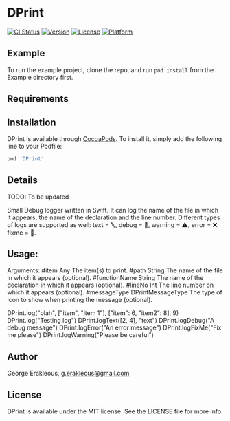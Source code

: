# DPrint

[![CI Status](http://img.shields.io/travis/GErakleous/DPrint.svg?style=flat)](https://travis-ci.org/GErakleous/DPrint)
[![Version](https://img.shields.io/cocoapods/v/DPrint.svg?style=flat)](http://cocoapods.org/pods/DPrint)
[![License](https://img.shields.io/cocoapods/l/DPrint.svg?style=flat)](http://cocoapods.org/pods/DPrint)
[![Platform](https://img.shields.io/cocoapods/p/DPrint.svg?style=flat)](http://cocoapods.org/pods/DPrint)

## Example

To run the example project, clone the repo, and run `pod install` from the Example directory first.

## Requirements

## Installation

DPrint is available through [CocoaPods](http://cocoapods.org). To install
it, simply add the following line to your Podfile:

```ruby
pod 'DPrint'
```

## Details
TODO: To be updated

Small Debug logger written in Swift. It can log the name of the file in which it appears, the name of the declaration and the line number. Different types of logs are supported as well: text = 🔤, debug = 🚥, warning = ⚠️, error = ❌, fixme = 💊.

## Usage:

Arguments:
#item			Any      	The item(s) to print.
#path			String	The name of the file in which it appears (optional).
#functionName	String   	The name of the declaration in which it appears (optional).
#lineNo			Int      	The line number on which it appears (optional).
#messageType	DPrintMessageType	The type of icon to show when printing the message (optional).

DPrint.log("blah", ["item", "item 1"], ["item": 6, "item2": 8], 9)
DPrint.log("Testing log")
DPrint.logText([2, 4], "text")
DPrint.logDebug("A debug message")
DPrint.logError("An error message")
DPrint.logFixMe("Fix me please")
DPrint.logWarning("Please be careful")

## Author

George Erakleous, g.erakleous@gmail.com

## License

DPrint is available under the MIT license. See the LICENSE file for more info.
